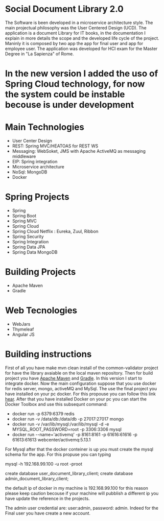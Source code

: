 # Social Document Library 2.0

The Software is been developed in a microservice architecture style.
The main projectual philosophy was the User Centered Design (UCD).
The application is a document Library for IT books, in the documentation I explain in more details the scope and the 
developed life cycle of the project. Maninly it is composed by two app the app for final user and app for employee user.
The application was developed for HCI exam for the Master Degree in "La Sapienza" of Rome.

# In the new version I added the uso of Spring Cloud technology, for now the system could be instable becouse is under development

# Main Technologies 
<ul>
    <li>User Center Design</li>
    <li>REST: Spring MVC/HEATOAS for REST WS </li> 
    <li>Messaging: WebSoket, JMS with Apache ActiveMQ as messaging middleware</li>
    <li>EIP: Spring integration</li>
    <li>Microservice architecture</li>
    <li>NoSql: MongoDB</li>
    <li>Docker</li>
</ul>

# Spring Projects
<ul>
    <li>Spring</li> 
    <li>Spring Boot</li>
    <li>Spring MVC</li>    
    <li>Spring Cloud</li> 
    <li>Spring Cloud Netflix : Eureka, Zuul, Ribbon</li> 
    <li>Spring Security</li>
    <li>Spring Integration</li>
    <li>Spring Data JPA</li>
    <li>Spring Data MongoDB</li>
</ul>

# Building Projects
<ul>
    <li>Apache Maven</li> 
    <li>Gradle</li>
</ul>

# Web Tecnologies
<ul>
    <li>WebJars</li>
    <li>Thymeleaf</li> 
    <li>Angular JS</li>
</ul>

# Building instructions
First of all you have make mvn clean install of the common-validator project for have the library avaiable on the local maven repository.
Then for build project you have <a href="https://maven.apache.org/">Apache Maven</a> and <a href="http://gradle.org/">Gradle</a>.
In this version I start to integrate docker. Now the main configuration suppose that you use docker for redis server, mongo, activeMQ and MySql.
The use the final project you have installed on your pc docker. For this propouse you can follow this link <a href="https://docs.docker.com/mac/">hear</a>.
After that you have installed Docker on your pc you can start the Docker Toolbox and use this subsequnt command:
<ul>
    <li>docker run -p 6379:6379 redis</li> 
    <li>docker run -v /data/db:/data/db  -p 27017:27017 mongo</li> 
    <li>docker run -v /var/lib/mysql:/var/lib/mysql -d -e MYSQL_ROOT_PASSWORD=root -p 3306:3306 mysql</li> 
    <li>docker run --name='activemq' -p 8161:8161 -p 61616:61616 -p 61613:61613 webcenter/activemq:5.13.1</li> 
</ul>

For Mysql after that the docker conteiner is up you must create the mysql schema for the app. For this propuse you can typing 

mysql -h 192.168.99.100 -u root -proot

create database user_document_library_client;
create database admin_document_library_client;

the default ip of docker in my machine is 192.168.99.100 for this reason please keep caution becouse if your machine will pubblish a different ip you have update the reference in the projects.


The admin user credential are: user:admin, password: admin.
Indeed for the Final user you have create a new account.
